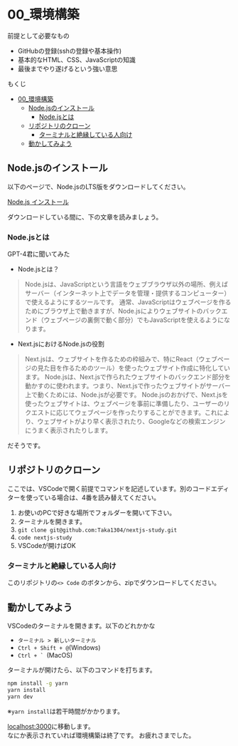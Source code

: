 # 00_環境構築

前提として必要なもの

- GitHubの登録(sshの登録や基本操作)
- 基本的なHTML、CSS、JavaScriptの知識
- 最後までやり遂げるという強い意思

もくじ

- [00\_環境構築](#00_環境構築)
  - [Node.jsのインストール](#nodejsのインストール)
    - [Node.jsとは](#nodejsとは)
  - [リポジトリのクローン](#リポジトリのクローン)
    - [ターミナルと絶縁している人向け](#ターミナルと絶縁している人向け)
  - [動かしてみよう](#動かしてみよう)

## Node.jsのインストール

以下のページで、Node.jsのLTS版をダウンロードしてください。

[Node.js インストール](https://nodejs.org/en)

ダウンロードしている間に、下の文章を読みましょう。

### Node.jsとは

GPT-4君に聞いてみた

- Node.jsとは？

> Node.jsは、JavaScriptという言語をウェブブラウザ以外の場所、例えばサーバー（インターネット上でデータを管理・提供するコンピューター）で使えるようにするツールです。
通常、JavaScriptはウェブページを作るためにブラウザ上で動きますが、Node.jsによりウェブサイトのバックエンド（ウェブページの裏側で動く部分）でもJavaScriptを使えるようになります。

- Next.jsにおけるNode.jsの役割

> Next.jsは、ウェブサイトを作るための枠組みで、特にReact（ウェブページの見た目を作るためのツール）を使ったウェブサイト作成に特化しています。
Node.jsは、Next.jsで作られたウェブサイトのバックエンド部分を動かすのに使われます。つまり、Next.jsで作ったウェブサイトがサーバー上で動くためには、Node.jsが必要です。
Node.jsのおかげで、Next.jsを使ったウェブサイトは、ウェブページを事前に準備したり、ユーザーのリクエストに応じてウェブページを作ったりすることができます。これにより、ウェブサイトがより早く表示されたり、Googleなどの検索エンジンにうまく表示されたりします。

だそうです。

## リポジトリのクローン

ここでは、VSCodeで開く前提でコマンドを記述しています。別のコードエディターを使っている場合は、4番を読み替えてください。

1. お使いのPCで好きな場所でフォルダーを開いて下さい。
2. ターミナルを開きます。
3. `git clone git@github.com:Taka1304/nextjs-study.git`
4. `code nextjs-study`
5. VSCodeが開けばOK

### ターミナルと絶縁している人向け

このリポジトリの`<> Code` のボタンから、zipでダウンロードしてください。

## 動かしてみよう

VSCodeのターミナルを開きます。以下のどれかかな

- `ターミナル > 新しいターミナル`
- `Ctrl + Shift + @`(Windows)
- ```Ctrl + ` ```(MacOS)

ターミナルが開けたら、以下のコマンドを打ちます。

``` bash
npm install -g yarn
yarn install
yarn dev
```

※`yarn install`は若干時間がかかります。

[localhost:3000](localhost:3000)に移動します。  
なにか表示されていれば環境構築は終了です。
お疲れさまでした。

